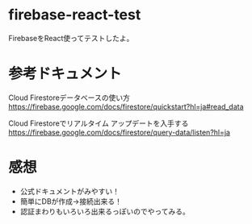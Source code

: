 # firebase-react-test
FirebaseをReact使ってテストしたよ。

# 参考ドキュメント
Cloud Firestoreデータベースの使い方
https://firebase.google.com/docs/firestore/quickstart?hl=ja#read_data

Cloud Firestoreでリアルタイム アップデートを入手する
https://firebase.google.com/docs/firestore/query-data/listen?hl=ja

# 感想
* 公式ドキュメントがみやすい！
* 簡単にDBが作成→接続出来る！
* 認証まわりもいろいろ出来るっぽいのでやってみる。
